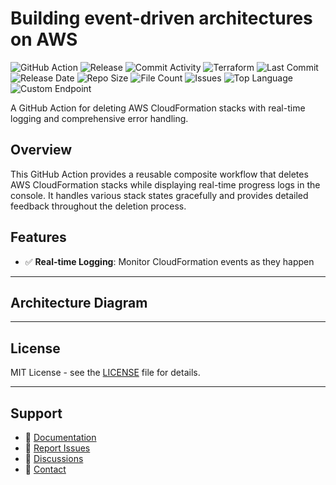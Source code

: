 # Building event-driven architectures on AWS

![GitHub Action](https://img.shields.io/badge/GitHub-Action-blue?logo=github)&nbsp;![Release](https://github.com/subhamay-bhattacharyya/1805-event-bridge-tf/actions/workflows/release.yaml/badge.svg)&nbsp;![Commit Activity](https://img.shields.io/github/commit-activity/t/subhamay-bhattacharyya/1805-event-bridge-tf)&nbsp;![Terraform](https://img.shields.io/badge/AWS-Terraform-orange?logo=amazonaws)&nbsp;![Last Commit](https://img.shields.io/github/last-commit/subhamay-bhattacharyya/1805-event-bridge-tf)&nbsp;![Release Date](https://img.shields.io/github/release-date/subhamay-bhattacharyya/1805-event-bridge-tf)&nbsp;![Repo Size](https://img.shields.io/github/repo-size/subhamay-bhattacharyya/1805-event-bridge-tf)&nbsp;![File Count](https://img.shields.io/github/directory-file-count/subhamay-bhattacharyya/1805-event-bridge-tf)&nbsp;![Issues](https://img.shields.io/github/issues/subhamay-bhattacharyya/1805-event-bridge-tf)&nbsp;![Top Language](https://img.shields.io/github/languages/top/subhamay-bhattacharyya/1805-event-bridge-tf)&nbsp;![Custom Endpoint](https://img.shields.io/endpoint?url=https://gist.githubusercontent.com/bsubhamay/3f31c19e6d2e518e6bfdbcaee65ba92c/raw/1805-event-bridge-tf.json?)


A GitHub Action for deleting AWS CloudFormation stacks with real-time logging and comprehensive error handling.

## Overview

This GitHub Action provides a reusable composite workflow that deletes AWS CloudFormation stacks while displaying real-time progress logs in the console. It handles various stack states gracefully and provides detailed feedback throughout the deletion process.

## Features

- ✅ **Real-time Logging**: Monitor CloudFormation events as they happen

---

## Architecture Diagram


---

## License

MIT License - see the [LICENSE](LICENSE) file for details.

---

## Support

- 📖 [Documentation](https://github.com/subhamay-bhattacharyya/1805-event-bridge-tf/wiki)
- 🐛 [Report Issues](https://github.com/subhamay-bhattacharyya/1805-event-bridge-tf/issues)
- 💬 [Discussions](https://github.com/subhamay-bhattacharyya/1805-event-bridge-tf/discussions)
- 📧 [Contact](mailto:support@subhamay.aws@gmail.com)